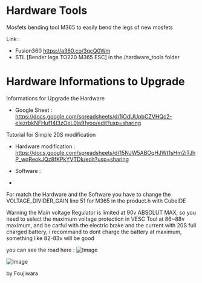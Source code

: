 # Hardware Tools

Mosfets bending tool M365 to easily bend the legs of new mosfets 

Link : 
- Fusion360 https://a360.co/3qcQ0Wm
- STL [Bender legs TO220 M365 ESC] in the /hardware_tools folder


# Hardware Informations to Upgrade

Informations for Upgrade the Hardware 
- Google Sheet : https://docs.google.com/spreadsheets/d/1jOdUUpbCZVHQc2-eIezrbkNFHuf14I3zOeL0la91yoo/edit?usp=sharing


Tutorial for Simple 20S modification 

- Hardware modification : https://docs.google.com/spreadsheets/d/15NJW5ABOqHJWt1sHm2iTJhP_wqReokJQz8fKPkYVTDk/edit?usp=sharing

- Software :
- 
For match the Hardware and the Software you have to change the VOLTAGE_DIVIDER_GAIN line 51 for M365 in the product.h with CubeIDE

Warning
the Main voltage Regulator is limited at 90v ABSOLUT MAX, so you need to select the maximum voltage protection in VESC Tool at 86~88v maximum, and be carful with the electric brake and the current with 20S full charged battery, i recommand to dont charge the battery at maximum, something like 82-83v will be good

you can see the road here : 
![Image](https://github.com/Koxx3/SmartESC_STM32_v2/blob/vesc_comp/Hardware/Images/CubeIDE.png)

![Image](https://github.com/Koxx3/SmartESC_STM32_v2/blob/vesc_comp/Hardware/Images/CubeIDE2.png)





by Foujiwara

